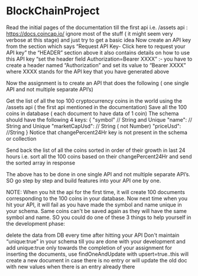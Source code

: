 # BlockChainProject

Read the initial pages of the documentation till the first api i.e. /assets api : https://docs.coincap.io/ ignore most of the stuff ( it might seem very verbose at this stage) and just try to get a basic idea Now create an API key from the section which says “Request API Key- Click here to request your API key” the “HEADER” section above it also contains details on how to use this API key “set the header field Authorization=Bearer XXXX” :- you have to create a header named “Authorization” and set its value to “Bearer XXXX” where XXXX stands for the API key that you have generated above

Now the assignment is to create an API that does the following ( one single API and not multiple separate API’s)

Get the list of all the top 100 cryptocurrency coins in the world using the /assets api ( the first api mentioned in the documentation) Save all the 100 coins in database ( each document to have data of 1 coin) The schema should have the following 4 keys: { "symbol" // String and Unique "name": // String and Unique "marketCapUsd": // String ( not Number) "priceUsd": //String } Notice that changePercent24Hr key is not present in the schema or collection

Send back the list of all the coins sorted in order of their growth in last 24 hours i.e. sort all the 100 coins based on their changePercent24Hr and send the sorted array in response

The above has to be done in one single API and not multiple separate API’s. SO go step by step and build features into your API one by one.

NOTE: When you hit the api for the first time, it will create 100 documents corresponding to the 100 coins in your database. Now next time when you hit your API, it will fail as you have made the symbol and name unique in your schema. Same coins can't be saved again as they will have the same symbol and name. SO you could do one of these 3 things to help yourself in the development phase:

delete the data from DB every time after hitting your API
Don't maintain “unique:true” in your schema till you are done with your development and add unique:true only towards the completion of your assignment
for inserting the documents, use findOneAndUpdate with upsert=true..this will create a new document in case there is no entry or will update the old doc with new values when there is an entry already there
